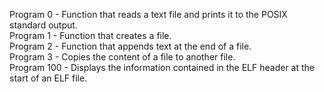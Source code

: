 Program 0 - Function that reads a text file and prints it to the POSIX standard output. <br>
Program 1 - Function that creates a file. <br>
Program 2 - Function that appends text at the end of a file. <br>
Program 3 - Copies the content of a file to another file. <br>
Program 100 - Displays the information contained in the ELF header at the start of an ELF file. <br>

